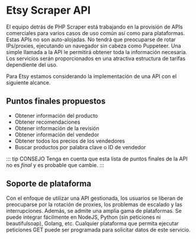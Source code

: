 # Etsy Scraper API

El equipo detrás de PHP Scraper está trabajando en la provisión de APIs comerciales para varios casos de uso común así como para plataformas. Estas APIs no son auto-alojadas. No tendrá que preocuparse de rotar IPs/proxies, ejecutando un navegador sin cabeza como Puppeteer. Una simple llamada a la API le permitirá obtener toda la información necesaria. Los servicios serán proporcionados en una atractiva estructura de tarifas dependiente del uso.

Para Etsy estamos considerando la implementación de una API con el siguiente alcance.

## Puntos finales propuestos

- Obtener información del producto
- Obtener recomendaciones
- Obtener información de la revisión
- Obtener información del vendedor
- Obtener todos los precios de los vendedores
- Buscar productos por palabra clave o ID de vendedor

::: tip CONSEJO
Tenga en cuenta que esta lista de puntos finales de la API no es *final* y es probable que cambie.
:::

## Soporte de plataforma

Con el enfoque de utilizar una API gestionada, los usuarios se liberan de preocuparse por la rotación de proxies, los problemas de escalado y las interrupciones. Además, se admite una amplia gama de plataformas. Se puede integrar fácilmente en NodeJS, Python (sin peticiones ni beautifulsoap), Golang, etc. Cualquier plataforma que permita ejecutar peticiones GET puede ser programada para solicitar datos de este servicio.
